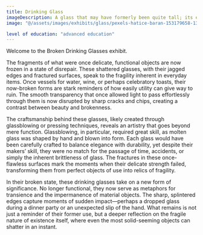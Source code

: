 ```yaml
---
title: Drinking Glass
imageDescription: A glass that may have formerly been quite tall; its entire circumference has been cut to an uneven jagged edge.
image: "@/assets/images/exhibits/glass/pexels-hatice-baran-153179658-13793427.jpg"

level of education: "advanced education"
---
```


Welcome to the Broken Drinking Glasses exhibit.

The fragments of what were once delicate, functional objects are now frozen in a state of disrepair. These shattered glasses, with their jagged edges and fractured surfaces, speak to the fragility inherent in everyday items. Once vessels for water, wine, or perhaps celebratory toasts, their now-broken forms are stark reminders of how easily utility can give way to ruin. The smooth transparency that once allowed light to pass effortlessly through them is now disrupted by sharp cracks and chips, creating a contrast between beauty and brokenness.

The craftsmanship behind these glasses, likely created through glassblowing or pressing techniques, reveals an artistry that goes beyond mere function. Glassblowing, in particular, required great skill, as molten glass was shaped by hand and blown into form. Each glass would have been carefully crafted to balance elegance with durability, yet despite their makers’ skill, they were no match for the passage of time, accidents, or simply the inherent brittleness of glass. The fractures in these once-flawless surfaces mark the moments when their delicate strength failed, transforming them from perfect objects of use into relics of fragility.

In their broken state, these drinking glasses take on a new form of significance. No longer functional, they now serve as metaphors for transience and the impermanence of material objects. The sharp, splintered edges capture moments of sudden impact—perhaps a dropped glass during a dinner party or an unexpected slip of the hand. What remains is not just a reminder of their former use, but a deeper reflection on the fragile nature of existence itself, where even the most solid-seeming objects can shatter in an instant.
